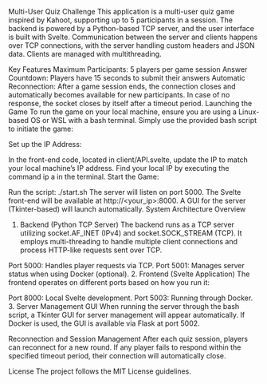 Multi-User Quiz Challenge
This application is a multi-user quiz game inspired by Kahoot, supporting up to 5 participants in a session.
The backend is powered by a Python-based TCP server, and the user interface is built with Svelte.
Communication between the server and clients happens over TCP connections, with the server handling custom headers and JSON data. Clients are managed with multithreading.

Key Features
Maximum Participants: 5 players per game session
Answer Countdown: Players have 15 seconds to submit their answers
Automatic Reconnection: After a game session ends, the connection closes and automatically becomes available for new participants.
In case of no response, the socket closes by itself after a timeout period.
Launching the Game
To run the game on your local machine, ensure you are using a Linux-based OS or WSL with a bash terminal.
Simply use the provided bash script to initiate the game:

Set up the IP Address:

In the front-end code, located in client/API.svelte, update the IP to match your local machine’s IP address.
Find your local IP by executing the command ip a in the terminal.
Start the Game:

Run the script: ./start.sh
The server will listen on port 5000.
The Svelte front-end will be available at http://<your_ip>:8000.
A GUI for the server (Tkinter-based) will launch automatically.
System Architecture Overview
1. Backend (Python TCP Server)
The backend runs as a TCP server utilizing socket.AF_INET (IPv4) and socket.SOCK_STREAM (TCP).
It employs multi-threading to handle multiple client connections and process HTTP-like requests sent over TCP.

Port 5000: Handles player requests via TCP.
Port 5001: Manages server status when using Docker (optional).
2. Frontend (Svelte Application)
The frontend operates on different ports based on how you run it:

Port 8000: Local Svelte development.
Port 5003: Running through Docker.
3. Server Management GUI
When running the server through the bash script, a Tkinter GUI for server management will appear automatically.
If Docker is used, the GUI is available via Flask at port 5002.

Reconnection and Session Management
After each quiz session, players can reconnect for a new round. If any player fails to respond within the specified timeout period, their connection will automatically close.

License
The project follows the MIT License guidelines.